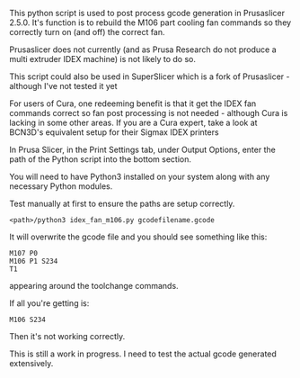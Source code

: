 This python script is used to post process gcode generation in Prusaslicer 2.5.0. It's function is to rebuild the M106 part cooling fan commands so they correctly turn on (and off) the correct fan.

Prusaslicer does not currently (and as Prusa Research do not produce a multi extruder IDEX machine) is not likely to do so.

This script could also be used in SuperSlicer which is a fork of Prusaslicer - although I've not tested it yet

For users of Cura, one redeeming benefit is that it get the IDEX fan commands correct so fan post processing is not needed - although Cura is lacking in some other areas. If you are a Cura expert, take a look at BCN3D's equivalent setup for their Sigmax IDEX printers

In Prusa Slicer, in the Print Settings tab, under Output Options, enter the path of the Python script into the bottom section.

You will need to have Python3 installed on your system along with any necessary Python modules.

Test manually at first to ensure the paths are setup correctly.

    <path>/python3 idex_fan_m106.py gcodefilename.gcode

It will overwrite the gcode file and you should see something like this:

    M107 P0
    M106 P1 S234
    T1

appearing around the toolchange commands.

If all you're getting is:

    M106 S234

Then it's not working correctly.

This is still a work in progress. I need to test the actual gcode generated extensively.
